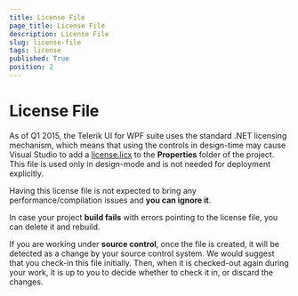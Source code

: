 ```yaml
---
title: License File
page_title: License File
description: License File
slug: license-file
tags: license
published: True
position: 2
---
```


# License File
 

As of Q1 2015, the Telerik UI for WPF suite uses the standard .NET licensing mechanism, which means that using the controls in design-time may cause Visual Studio to add a [license.licx](https://docs.microsoft.com/en-us/dotnet/framework/tools/lc-exe-license-compiler) to the __Properties__ folder of the project. This file is used only in design-mode and is not needed for deployment explicitly. 

Having this license file is not expected to bring any performance/compilation issues and __you can ignore it__. 

In case your project __build fails__ with errors pointing to the license file, you can delete it and rebuild.

If you are working under __source control__, once the file is created, it will be detected as a change by your source control system. We would suggest that you check-in this file initially. Then, when it is checked-out again during your work, it is up to you to decide whether to check it in, or discard the changes.
